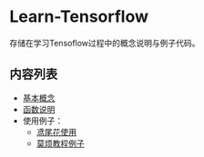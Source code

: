 # Learn-Tensorflow

存储在学习Tensoflow过程中的概念说明与例子代码。

## 内容列表

- [基本概念](./tf_basic_concept.ipynb)
- [函数说明](./tf_functions.ipynb)
- 使用例子：
  - [鸢尾花使用](./tf-official/eager_execution_start.ipynb)
  - [莫烦教程例子](./tf-mofan/)
